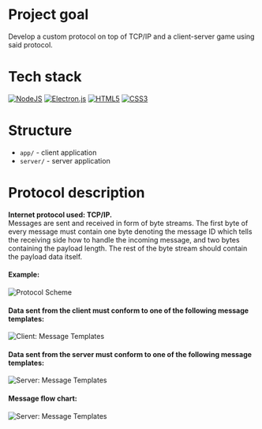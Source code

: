# Project goal
Develop a custom protocol on top of TCP/IP and a client-server game using said protocol.
# Tech stack 
[![NodeJS](https://img.shields.io/badge/node.js-6DA55F?style=for-the-badge&logo=node.js&logoColor=white)](https://nodejs.org/)
[![Electron.js](https://img.shields.io/badge/Electron-191970?style=for-the-badge&logo=Electron&logoColor=white)](https://www.electronjs.org)
[![HTML5](https://img.shields.io/badge/html5-%23E34F26.svg?style=for-the-badge&logo=html5&logoColor=white)](https://devdocs.io/html/)
[![CSS3](https://img.shields.io/badge/css3-%231572B6.svg?style=for-the-badge&logo=css3&logoColor=white)](https://devdocs.io/css/)
# Structure
* `app/` - client application
* `server/` - server application
# Protocol description
**Internet protocol used: TCP/IP.**  
Messages are sent and received in form of byte streams.
The first byte of every message must contain one byte denoting the message ID
which tells the receiving side how to handle the incoming message,
and two bytes containing the payload length.
The rest of the byte stream should contain the payload data itself.
#### Example:
<picture>
  <source media="(prefers-color-scheme: dark)" srcset="https://i.imgur.com/DRjz2bY.png">
  <source media="(prefers-color-scheme: light)" srcset="https://i.imgur.com/vHiXfn4.jpg">
  <img alt="Protocol Scheme" src="https://i.imgur.com/vHiXfn4.jpg">
</picture>

#### Data sent from the client must conform to one of the following message templates:
<picture>
  <source media="(prefers-color-scheme: dark)" srcset="https://i.imgur.com/q2JKmWW.png">
  <source media="(prefers-color-scheme: light)" srcset="https://i.imgur.com/l6uSC83.png">
  <img alt="Client: Message Templates" src="https://i.imgur.com/l6uSC83.png">
</picture>

#### Data sent from the server must conform to one of the following message templates:
<picture>
  <source media="(prefers-color-scheme: dark)" srcset="https://i.imgur.com/ElWW4RU.png">
  <source media="(prefers-color-scheme: light)" srcset="https://i.imgur.com/zfJLV92.png">
  <img alt="Server: Message Templates" src="https://i.imgur.com/zfJLV92.png">
</picture>

#### Message flow chart:
<picture>
  <source media="(prefers-color-scheme: dark)" srcset="https://i.imgur.com/kRlNpPZ.png">
  <source media="(prefers-color-scheme: light)" srcset="https://i.imgur.com/ea4sHZN.png">
  <img alt="Server: Message Templates" src="https://i.imgur.com/ea4sHZN.png">
</picture>